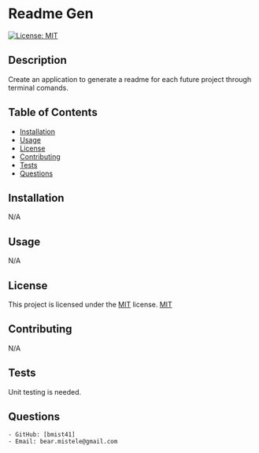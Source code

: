 # Readme Gen 
  [![License: MIT](https://img.shields.io/badge/License-MIT-yellow.svg)](https://opensource.org/licenses/MIT)
## Description
Create an application to generate a readme for each future project through terminal comands.
## Table of Contents
  - [Installation](#installation)
  - [Usage](#usage)
  - [License](#license)
  - [Contributing](#contributing)
  - [Tests](#tests)
  - [Questions](#questions)
## Installation
N/A
## Usage
N/A
## License
This project is licensed under the [MIT](https://opensource.org/licenses/MIT) license.
[MIT](https://opensource.org/licenses/MIT)
## Contributing
N/A
## Tests
Unit testing is needed.
## Questions
    - GitHub: [bmist41]
    - Email: bear.mistele@gmail.com
